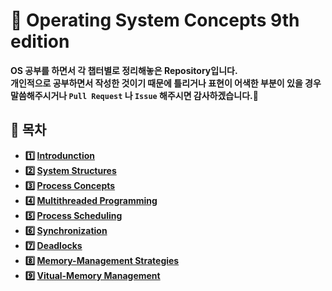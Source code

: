 # :bookmark_tabs: Operating System Concepts 9th edition    

__OS 공부를 하면서 각 챕터별로 정리해놓은 Repository입니다.   
개인적으로 공부하면서 작성한 것이기 때문에 틀리거나 표현이 어색한 부분이 있을 경우 말씀해주시거나 `Pull Request` 나 `Issue` 해주시면 감사하겠습니다.:bow:__   

## :bookmark_tabs: 목차   
  - __:one: [Introdunction](https://github.com/seongbeenkim/CS-Interview/blob/master/OS/Chapter1.%20Introduction.md)__     
  - __:two: [System Structures](https://github.com/seongbeenkim/CS-Interview/blob/master/OS/Chapter2.%20System%20Structures.md)__   
  - __:three: [Process Concepts](https://github.com/seongbeenkim/CS-Interview/blob/master/OS/Chapter3.%20Process%20Concept.md)__     
  - __:four: [Multithreaded Programming](https://github.com/seongbeenkim/CS-Interview/blob/master/OS/Chapter4.%20Multithreaded%20Programming.md)__   
  - __:five: [Process Scheduling](https://github.com/seongbeenkim/CS-Interview/blob/master/OS/Chapter5.%20Process%20Scheduling.md)__   
  - __:six: [Synchronization](https://github.com/seongbeenkim/CS-Interview/tree/master/Network)__   
  - __:seven: [Deadlocks](https://github.com/seongbeenkim/CS-Interview/tree/master/Network)__   
  - __:eight: [Memory-Management Strategies](https://github.com/seongbeenkim/CS-Interview/tree/master/Network)__   
  - __:nine: [Vitual-Memory Management](https://github.com/seongbeenkim/CS-Interview/tree/master/Network)__   
